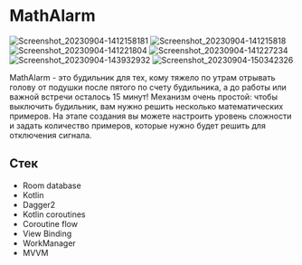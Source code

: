 # MathAlarm
![Screenshot_20230904-1412158181](https://github.com/Yackovv/MathAlarm/assets/97837492/c8171b83-9bfe-4136-b858-47237897cf76)
![Screenshot_20230904-141215818](https://github.com/Yackovv/MyAlarm/assets/97837492/77808f7d-4b65-4124-b0c3-4a72389e775c)
![Screenshot_20230904-141221804](https://github.com/Yackovv/MyAlarm/assets/97837492/aee58ab6-8cb2-4a3f-9c22-f80f0463d409)
![Screenshot_20230904-141227234](https://github.com/Yackovv/MyAlarm/assets/97837492/80c58e0a-3b17-4f11-92dd-89596f9a85ee)
![Screenshot_20230904-143932932](https://github.com/Yackovv/MathAlarm/assets/97837492/68949302-7bfd-4f83-8837-9f0a716312e5)
![Screenshot_20230904-150342326](https://github.com/Yackovv/MathAlarm/assets/97837492/7e7bb5aa-8e03-4daa-8630-7689e8119aa2)

MathAlarm - это будильник для тех, кому тяжело по утрам отрывать голову от подушки после пятого по счету будильника, а до работы или важной встречи осталось 15 минут! Механизм очень простой: чтобы выключить будильник, вам нужно решить несколько математических примеров. На этапе создания вы можете настроить уровень сложности и задать количество примеров, которые нужно будет решить для отключения сигнала.

## Стек
  * Room database
  * Kotlin
  * Dagger2
  * Kotlin coroutines
  * Coroutine flow
  * View Binding
  * WorkManager
  * MVVM
